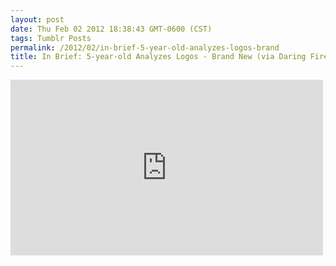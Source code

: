 ```yaml
---
layout: post
date: Thu Feb 02 2012 18:38:43 GMT-0600 (CST)
tags: Tumblr Posts
permalink: /2012/02/in-brief-5-year-old-analyzes-logos-brand
title: In Brief: 5-year-old Analyzes Logos - Brand New (via Daring Fireball)
---
```


<iframe width="500" height="281" id="youtube_iframe" src="https://www.youtube.com/embed/N4t3-__3MA0?feature=oembed&amp;enablejsapi=1&amp;origin=http://safe.txmblr.com&amp;wmode=opaque" frameborder="0" allowfullscreen=""></iframe>
